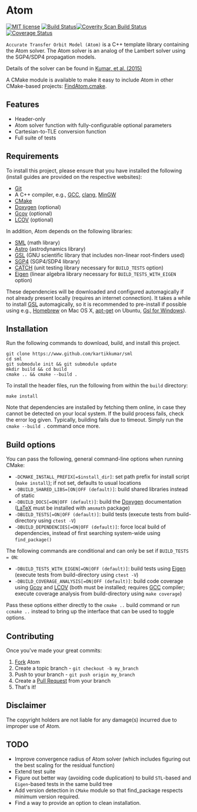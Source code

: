 Atom
===

[![MIT license](http://img.shields.io/badge/license-MIT-brightgreen.svg)](http://opensource.org/licenses/MIT) [![Build Status](https://travis-ci.org/kartikkumar/atom.svg?branch=master)](https://travis-ci.org/kartikkumar/atom)[![Coverity Scan Build Status](https://scan.coverity.com/projects/3698/badge.svg)](https://scan.coverity.com/projects/3698) [![Coverage Status](https://coveralls.io/repos/kartikkumar/atom/badge.png)](https://coveralls.io/r/kartikkumar/atom)

`Accurate Transfer Orbit Model (Atom)` is a C++ template library containing the Atom solver. The Atom solver is an analog of the Lambert solver using the SGP4/SDP4 propagation models.

Details of the solver can be found in [Kumar, et al. (2015)](#temp)

A CMake module is available to make it easy to include Atom in other CMake-based projects: [FindAtom.cmake](https://github.com/kartikkumar/cmake-modules/Modules/FindAtom.cmake).

Features
------

  - Header-only
  - Atom solver function with fully-configurable optional parameters
  - Cartesian-to-TLE conversion function
  - Full suite of tests

Requirements
------

To install this project, please ensure that you have installed the following (install guides are provided on the respective websites):

  - [Git](http://git-scm.com)
  - A C++ compiler, e.g., [GCC](https://gcc.gnu.org/), [clang](http://clang.llvm.org/), [MinGW](http://www.mingw.org/)
  - [CMake](http://www.cmake.org)
  - [Doxygen](http://www.doxygen.org "Doxygen homepage") (optional)
  - [Gcov](https://gcc.gnu.org/onlinedocs/gcc/Gcov.html) (optional)
  - [LCOV](http://ltp.sourceforge.net/coverage/lcov.php) (optional)

In addition, Atom depends on the following libraries:

  - [SML](https://www.github.com/kartikkumar/sml) (math library)
  - [Astro](https://www.github.com/kartikkumar/astro) (astrodynamics library)
  - [GSL](http://www.gnu.org/software/gsl) (GNU scientific library that includes non-linear root-finders used)
  - [SGP4](https://www.github.com/kartikkumar/sgp4deorbit) (SGP4/SDP4 library)
  - [CATCH](https://www.github.com/philsquared/Catch) (unit testing library necessary for `BUILD_TESTS` option)
  - [Eigen](http://eigen.tuxfamily.org/) (linear algebra library necessary for `BUILD_TESTS_WITH_EIGEN` option)

These dependencies will be downloaded and configured automagically if not already present locally (requires an internet connection). It takes a while to install [GSL](http://www.gnu.org/software/gsl) automagically, so it is recommended to pre-install if possible using e.g., [Homebrew](http://brewformulas.org/Gsl) on Mac OS X, [apt-get](http://askubuntu.com/questions/490465/install-gnu-scientific-library-gsl-on-ubuntu-14-04-via-terminal) on Ubuntu, [Gsl for Windows](http://gnuwin32.sourceforge.net/packages/gsl.htm)).

Installation
------

Run the following commands to download, build, and install this project.

    git clone https://www.github.com/kartikkumar/sml
    cd sml
    git submodule init && git submodule update
    mkdir build && cd build
    cmake .. && cmake --build .

To install the header files, run the following from within the `build` directory:

    make install

Note that dependencies are installed by fetching them online, in case they cannot be detected on your local system. If the build process fails, check the error log given. Typically, building fails due to timeout. Simply run the `cmake --build .` command once more.

Build options
-------------

You can pass the following, general command-line options when running CMake:

  - `-DCMAKE_INSTALL_PREFIX[=$install_dir]`: set path prefix for install script (`make install`); if not set, defaults to usual locations
  - `-DBUILD_SHARED_LIBS=[ON|OFF (default)]`: build shared libraries instead of static
  - `-DBUILD_DOCS[=ON|OFF (default)]`: build the [Doxygen](http://www.doxygen.org "Doxygen homepage") documentation ([LaTeX](http://www.latex-project.org/) must be installed with `amsmath` package)
  - `-DBUILD_TESTS[=ON|OFF (default)]`: build tests (execute tests from build-directory using `ctest -V`)
  - `-DBUILD_DEPENDENCIES[=ON|OFF (default)]`: force local build of dependencies, instead of first searching system-wide using `find_package()`

The following commands are conditional and can only be set if `BUILD_TESTS = ON`:

  - `-DBUILD_TESTS_WITH_EIGEN[=ON|OFF (default)]`: build tests using [Eigen](http://eigen.tuxfamily.org/) (execute tests from build-directory using `ctest -V`)
  - `-DBUILD_COVERAGE_ANALYSIS[=ON|OFF (default)]`: build code coverage using [Gcov](https://gcc.gnu.org/onlinedocs/gcc/Gcov.html) and [LCOV](http://ltp.sourceforge.net/coverage/lcov.php) (both must be installed; requires [GCC](https://gcc.gnu.org/) compiler; execute coverage analysis from build-directory using `make coverage`)

Pass these options either directly to the `cmake ..` build command or run `ccmake ..` instead to bring up the interface that can be used to toggle options.

Contributing
------------

Once you've made your great commits:

1. [Fork](https://github.com/kartikkumar/atom/fork) Atom
2. Create a topic branch - `git checkout -b my_branch`
3. Push to your branch - `git push origin my_branch`
4. Create a [Pull Request](http://help.github.com/pull-requests/) from your branch
5. That's it!

Disclaimer
------

The copyright holders are not liable for any damage(s) incurred due to improper use of Atom.

TODO
------

  - Improve convergence radius of Atom solver (which includes figuring out the best scaling for the residual function)
  - Extend test suite
  - Figure out better way (avoiding code duplication) to build `STL`-based and `Eigen`-based tests in the same build tree
  - Add version detection in `CMake` module so that find_package respects minimum version required.
  - Find a way to provide an option to clean installation.
